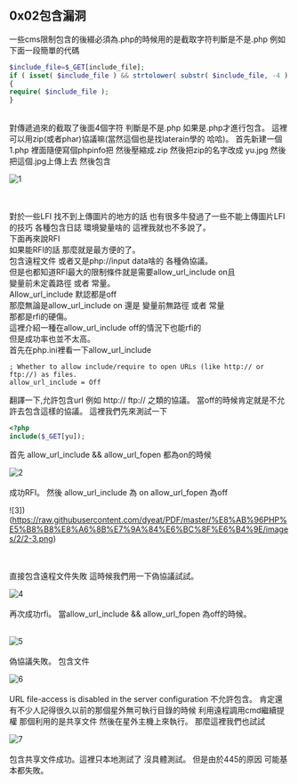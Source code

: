 ## 0x02包含漏洞


一些cms限制包含的後綴必須為.php的時候用的是截取字符判斷是不是.php 例如下面一段簡單的代碼


```php
$include_file=$_GET[include_file];
if ( isset( $include_file ) && strtolower( substr( $include_file, -4 ) ) == ".php" )
{   
require( $include_file );
}
```
<br />
對傳遞過來的截取了後面4個字符 判斷是不是.php 如果是.php才進行包含。
這裡可以用zip(或者phar)協議嘛(當然這個也是找laterain學的 哈哈)。
首先新建一個1.php 裡面隨便寫個phpinfo把
然後壓縮成.zip 然後把zip的名字改成 yu.jpg
然後把這個.jpg上傳上去 然後包含
<br />

![1](https://raw.githubusercontent.com/dyeat/PDF/master/%E8%AB%96PHP%E5%B8%B8%E8%A6%8B%E7%9A%84%E6%BC%8F%E6%B4%9E/images/2/2-1.png)

<br />
<br />
對於一些LFI 找不到上傳圖片的地方的話 也有很多牛發過了一些不能上傳圖片LFI的技巧 各種包含日誌 環境變量啥的 這裡我就也不多說了。
<br />
下面再來說RFI
<br />
如果能RFI的話 那麼就是最方便的了。
<br />
包含遠程文件 或者又是php://input data啥的 各種偽協議。
<br />
但是也都知道RFI最大的限制條件就是需要allow_url_include on且 
<br />
變量前未定義路徑 或者 常量。
<br />
Allow_url_include 默認都是off
<br />
那麼無論是allow_url_include on 還是 變量前無路徑 或者 常量
<br />
那都是rfi的硬傷。
<br />
這裡介紹一種在allow_url_include off的情況下也能rfi的
<br />
但是成功率也並不太高。
<br />
首先在php.ini裡看一下allow_url_include

```
; Whether to allow include/require to open URLs (like http:// or ftp://) as files.
allow_url_include = Off
```

翻譯一下,允許包含url 例如 http:// ftp:// 之類的協議。
當off的時候肯定就是不允許去包含這樣的協議。
這裡我們先來測試一下

```php
<?php
include($_GET[yu]);
```

首先 allow_url_include && allow_url_fopen 都為on的時候

![2](https://raw.githubusercontent.com/dyeat/PDF/master/%E8%AB%96PHP%E5%B8%B8%E8%A6%8B%E7%9A%84%E6%BC%8F%E6%B4%9E/images/2/2-2.png)
<br />
<br />
成功RFI。
然後 allow_url_include 為 on allow_url_fopen 為off

![3])(https://raw.githubusercontent.com/dyeat/PDF/master/%E8%AB%96PHP%E5%B8%B8%E8%A6%8B%E7%9A%84%E6%BC%8F%E6%B4%9E/images/2/2-3.png)

<br />
<br />
直接包含遠程文件失敗 這時候我們用一下偽協議試試。
<br />

![4](https://raw.githubusercontent.com/dyeat/PDF/master/%E8%AB%96PHP%E5%B8%B8%E8%A6%8B%E7%9A%84%E6%BC%8F%E6%B4%9E/images/2/2-4.png)
<br />
<br />
再次成功rfi。
當allow_url_include && allow_url_fopen 為off的時候。
<br />
<br />

![5](https://raw.githubusercontent.com/dyeat/PDF/master/%E8%AB%96PHP%E5%B8%B8%E8%A6%8B%E7%9A%84%E6%BC%8F%E6%B4%9E/images/2/2-5.png)
<br />
<br />
偽協議失敗。
包含文件
<br />

![6](https://raw.githubusercontent.com/dyeat/PDF/master/%E8%AB%96PHP%E5%B8%B8%E8%A6%8B%E7%9A%84%E6%BC%8F%E6%B4%9E/images/2/2-6.png)
<br />
<br />
URL file-access is disabled in the server configuration 不允許包含。
肯定還有不少人記得很久以前的那個星外無可執行目錄的時候
利用遠程調用cmd繼續提權
那個利用的是共享文件 然後在星外主機上來執行。
那麼這裡我們也試試
<br />

![7](https://raw.githubusercontent.com/dyeat/PDF/master/%E8%AB%96PHP%E5%B8%B8%E8%A6%8B%E7%9A%84%E6%BC%8F%E6%B4%9E/images/2/2-7.png)
<br />
<br />
包含共享文件成功。這裡只本地測試了 沒具體測試。
但是由於445的原因 可能基本都失敗。